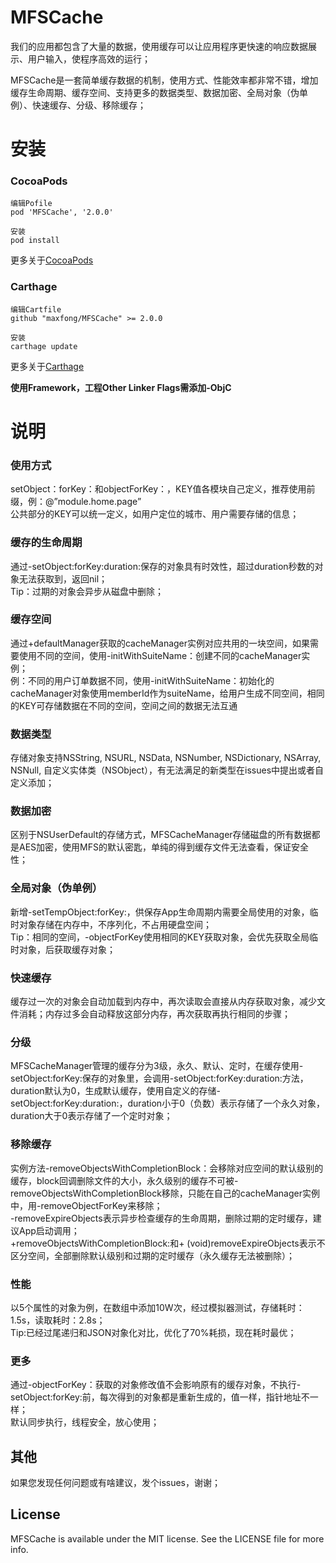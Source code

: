 # MFSCache
我们的应用都包含了大量的数据，使用缓存可以让应用程序更快速的响应数据展示、用户输入，使程序高效的运行；

MFSCache是一套简单缓存数据的机制，使用方式、性能效率都非常不错，增加缓存生命周期、缓存空间、支持更多的数据类型、数据加密、全局对象（伪单例）、快速缓存、分级、移除缓存；


# 安装  

### CocoaPods

```
编辑Pofile
pod 'MFSCache', '2.0.0'
```

```
安装
pod install
```

更多关于[CocoaPods](https://cocoapods.org/)

### Carthage
```
编辑Cartfile
github "maxfong/MFSCache" >= 2.0.0
```

```
安装
carthage update
```

更多关于[Carthage](https://github.com/Carthage/Carthage)

**使用Framework，工程Other Linker Flags需添加-ObjC**

# 说明
### 使用方式
setObject：forKey：和objectForKey：，KEY值各模块自己定义，推荐使用前缀，例：@”module.home.page”<br/>
公共部分的KEY可以统一定义，如用户定位的城市、用户需要存储的信息；

### 缓存的生命周期
通过-setObject:forKey:duration:保存的对象具有时效性，超过duration秒数的对象无法获取到，返回nil；<br/>
Tip：过期的对象会异步从磁盘中删除；

### 缓存空间
通过+defaultManager获取的cacheManager实例对应共用的一块空间，如果需要使用不同的空间，使用-initWithSuiteName：创建不同的cacheManager实例；<br/>
例：不同的用户订单数据不同，使用-initWithSuiteName：初始化的cacheManager对象使用memberId作为suiteName，给用户生成不同空间，相同的KEY可存储数据在不同的空间，空间之间的数据无法互通

### 数据类型
存储对象支持NSString, NSURL, NSData, NSNumber, NSDictionary, NSArray, NSNull, 自定义实体类（NSObject），有无法满足的新类型在issues中提出或者自定义添加；

### 数据加密
区别于NSUserDefault的存储方式，MFSCacheManager存储磁盘的所有数据都是AES加密，使用MFS的默认密匙，单纯的得到缓存文件无法查看，保证安全性；

### 全局对象（伪单例）
新增-setTempObject:forKey:，供保存App生命周期内需要全局使用的对象，临时对象存储在内存中，不序列化，不占用硬盘空间；<br/>
Tip：相同的空间，-objectForKey使用相同的KEY获取对象，会优先获取全局临时对象，后获取缓存对象；

### 快速缓存
缓存过一次的对象会自动加载到内存中，再次读取会直接从内存获取对象，减少文件消耗；内存过多会自动释放这部分内存，再次获取再执行相同的步骤；

### 分级
MFSCacheManager管理的缓存分为3级，永久、默认、定时，在缓存使用-setObject:forKey:保存的对象里，会调用-setObject:forKey:duration:方法，duration默认为0，生成默认缓存，使用自定义的存储-setObject:forKey:duration:，duration小于0（负数）表示存储了一个永久对象，duration大于0表示存储了一个定时对象；

### 移除缓存
实例方法-removeObjectsWithCompletionBlock：会移除对应空间的默认级别的缓存，block回调删除文件的大小，永久级别的缓存不可被-removeObjectsWithCompletionBlock移除，只能在自己的cacheManager实例中，用-removeObjectForKey来移除；<br/>
-removeExpireObjects表示异步检查缓存的生命周期，删除过期的定时缓存，建议App启动调用；<br/>
+removeObjectsWithCompletionBlock:和+ (void)removeExpireObjects表示不区分空间，全部删除默认级别和过期的定时缓存（永久缓存无法被删除）；

### 性能
以5个属性的对象为例，在数组中添加10W次，经过模拟器测试，存储耗时：1.5s，读取耗时：2.8s；<br/>
Tip:已经过尾递归和JSON对象化对比，优化了70%耗损，现在耗时最优；

### 更多
通过-objectForKey：获取的对象修改值不会影响原有的缓存对象，不执行-setObject:forKey:前，每次得到的对象都是重新生成的，值一样，指针地址不一样；<br/>
默认同步执行，线程安全，放心使用；

## 其他
如果您发现任何问题或有啥建议，发个issues，谢谢；

## License
MFSCache is available under the MIT license. See the LICENSE file for more info.
